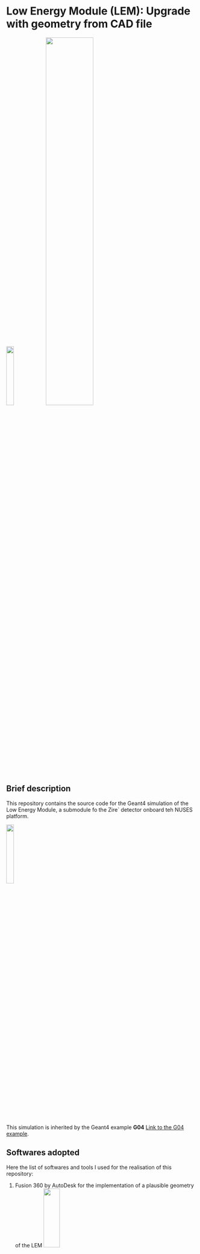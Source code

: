 # Low Energy Module (LEM): Upgrade with geometry from CAD file


<img src="./LEM_Logo.jpg"  width="20%" height="20%"> <img src="https://web.infn.it/Geant4-INFN/images/Banner-modificato-2.png"  width="50%" height="50%">


## Brief description
This repository contains the source code for the Geant4 simulation of the Low Energy Module, a submodule fo the Zire` detector onboard teh NUSES platform.


<img src="./LEM_Logo.jpg" width = 20%>


This simulation is inherited by the Geant4 example **G04** [Link to the G04 example](https://gitlab.cern.ch/geant4/geant4/-/tree/v11.1.1/examples/extended/persistency/gdml/G04).


## Softwares adopted
Here the list of softwares and tools I used for the realisation of this repository:
1. Fusion 360 by AutoDesk for the implementation of a plausible geometry of the LEM <img src="https://www.dsi-mfg.com/hubfs/Logos/Autodesk/Fusion-360-2023-lockup-Blk-OL-ADSK-No-Year-Stacked.png"  width="30%" height="20%">
2. The geometry was then exported into a .step file. To open the .step file and for the generation of the GDML file I used FreeCAD 

<img src=" https://upload.wikimedia.org/wikipedia/commons/thumb/f/f7/FreeCAD-logo.svg/1200px-FreeCAD-logo.svg.png "  width="10%" height="10%">

3. The FreeCAD workbench was then used for the assignment of the materials to all of the volumes within the geometry. It can be installed via the **Addon Manager**. See the linked repository on Github https://github.com/KeithSloan/GDML 






## Link and resources

- Geant4 website https://geant4.web.cern.ch/
- Geant4 example G04 repository GitLab https://gitlab.cern.ch/geant4/geant4/-/tree/v11.1.1/examples/extended/persistency/gdml/G04
- GDML Documentation https://gdml.web.cern.ch/GDML/
- FreeCAD website https://www.freecad.org/
- FreeCAD GDML workbench https://github.com/KeithSloan/GDML
- Fusion 360 software https://www.autodesk.it/




## FreeCAD GDML Workbench commands
Here some useful commands for the utilization of the FreeCAD  Python console with the GDML workbench 
- ` FreeCAD.getDocument('Unnamed').getObject('GDMLBox_WorldBox').material = u"G4_Galactic"` : Assegnazione del materiale G4_Galactic al volume worldVol
- `Gui.activateWorkbench("GDML_Workbench")` : Command for the activation of the Workbench GDML

1. `Gui.runCommand('BoxCommand',0)` : Command for the creation of a G4Box for the world volume 
2. `Gui.Selection.addSelection('Unnamed','LV_Box')` : Select the part containing the world volume
3. `Gui.Selection.addSelection('Unnamed','LV_Box','GDMLBox_Box.')` Select the GDML Box object under the respective part
4. `FreeCAD.getDocument('Unnamed').getObject('GDMLBox_Box').material = u"G4_Galactic"` : Change the material of the G4Box
5. `FreeCAD.getDocument('Unnamed').getObject('LV_Box').Label = "worldVol"` : rename the object label
6. `Gui.activeView().setActiveObject('part', App.activeDocument().Part)` Generate a part inside the document
7. Change the link between the parts. Move the created part under the world volume part
```
App.getDocument('Unnamed').getObject('Part').adjustRelativeLinks(App.getDocument('Unnamed').getObject('LV_Box'))

App.getDocument("Unnamed").getObject("LV_Box").addObject(App.getDocument("Unnamed").getObject("Part"))
```
8. `FreeCAD.getDocument('Unnamed').getObject('Part').Label = "LEM_Assembly"` Rename the part under the world volume to "LEM_Assembly". Here we have to put the solids from the step file








## Run the simulation
### With visualization

For running the simulation with the visualization use the bash script **simulationVis.sh**.
The commands in this script are listed below. The executable file is named **gdml_det**. 
It is **MANDATORY** to give an argument to the executable which is the path to the **GDML** file containing the description of the detector.

```
cd ./build
cmake ..
make
./gdml_det LowEnergyVolume_WorldVolume.gdml
cd ..
```




## Detector concept

The detector is designed in the following way. From the external to the internal part there are:
- An aluminium mask formin a collimator. The Aluminium layer is 0.8 cm thick
- An active Veto made of plastic scintillator EJ-200 1 cm thick
- A first Silicon layer $100 \ \mu m$ thick. This is the $\Delta E$ layer in which only a small fraction of the energy is deposited. This amount of energy is sometimes called Linear Energy Transfer (LET). This because  
$$
\Delta E \approx \biggl| - \frac{1}{\rho} \frac{dE}{dx} \biggr| \rho_{Si} \times \Delta x
$$
- Then, a second layer made of Silicon with larger thickness is the layer in which the particle has to stop. The simulation has the setting to change this thickness and also to select another option of the material which is the CZT, a denser material.
- An active veto, made of plastic scintillator Ej-200 is then positioned on the back. If a particle is too energetic, it reaches the veto which wiull trigger ignoring that event.
- Additional plastic scintillator layers are added to extend te observed energy window to higher energies

The detector is based on the $\Delta E - E$ technique. This simulation is aimed at characterising the energy deposition inside the materials using the correct geometry of the instrument. 

## Directory structure

At the moment, the directory structure is the following

```
.
├── build
│   ├── auxiliary.gdml
│   ├── CMakeCache.txt
│   ├── CMakeFiles
│   │   ├── 3.22.1
│   │   │   ├── CMakeCCompiler.cmake
│   │   │   ├── CMakeCXXCompiler.cmake
│   │   │   ├── CMakeDetermineCompilerABI_C.bin
│   │   │   ├── CMakeDetermineCompilerABI_CXX.bin
│   │   │   ├── CMakeSystem.cmake
│   │   │   ├── CompilerIdC
│   │   │   │   ├── a.out
│   │   │   │   ├── CMakeCCompilerId.c
│   │   │   │   └── tmp
│   │   │   └── CompilerIdCXX
│   │   │       ├── a.out
│   │   │       ├── CMakeCXXCompilerId.cpp
│   │   │       └── tmp
│   │   ├── cmake.check_cache
│   │   ├── CMakeDirectoryInformation.cmake
│   │   ├── CMakeOutput.log
│   │   ├── CMakeRuleHashes.txt
│   │   ├── CMakeTmp
│   │   ├── G04.dir
│   │   │   ├── build.make
│   │   │   ├── cmake_clean.cmake
│   │   │   ├── compiler_depend.make
│   │   │   ├── compiler_depend.ts
│   │   │   ├── DependInfo.cmake
│   │   │   └── progress.make
│   │   ├── gdml_det.dir
│   │   │   ├── build.make
│   │   │   ├── cmake_clean.cmake
│   │   │   ├── compiler_depend.internal
│   │   │   ├── compiler_depend.make
│   │   │   ├── compiler_depend.ts
│   │   │   ├── DependInfo.cmake
│   │   │   ├── depend.make
│   │   │   ├── flags.make
│   │   │   ├── gdml_det.cc.o
│   │   │   ├── gdml_det.cc.o.d
│   │   │   ├── link.txt
│   │   │   ├── progress.make
│   │   │   └── src
│   │   │       ├── G04ActionInitialization.cc.o
│   │   │       ├── G04ActionInitialization.cc.o.d
│   │   │       ├── G04DetectorConstruction.cc.o
│   │   │       ├── G04DetectorConstruction.cc.o.d
│   │   │       ├── G04EventAction.cc.o
│   │   │       ├── G04EventAction.cc.o.d
│   │   │       ├── G04HitClass.cc.o
│   │   │       ├── G04HitClass.cc.o.d
│   │   │       ├── G04PrimaryGeneratorAction.cc.o
│   │   │       ├── G04PrimaryGeneratorAction.cc.o.d
│   │   │       ├── G04RunAction.cc.o
│   │   │       ├── G04RunAction.cc.o.d
│   │   │       ├── G04SensitiveDetector.cc.o
│   │   │       ├── G04SensitiveDetector.cc.o.d
│   │   │       ├── G04TrackingAction.cc.o
│   │   │       └── G04TrackingAction.cc.o.d
│   │   ├── Makefile2
│   │   ├── Makefile.cmake
│   │   ├── progress.marks
│   │   └── TargetDirectories.txt
│   ├── cmake_install.cmake
│   ├── defaultSetting.mac
│   ├── g04.mac
│   ├── G4History.macro
│   ├── gdml_det
│   ├── init_vis.mac
│   ├── LowEnergyVolume_WorldVolume.gdml
│   ├── Makefile
│   └── vis.mac
├── CMakeLists.txt
├── docs
│   ├── G4Logo.png
│   └── LEM_logo.PNG
├── gdml_det.cc
├── GdmlFiles
│   ├── auxiliary.gdml
│   └── LowEnergyVolume_WorldVolume.gdml
├── GNUmakefile
├── History
├── include
│   ├── G04ActionInitialization.hh
│   ├── G04DetectorConstruction.hh
│   ├── G04EventAction.hh
│   ├── G04HitClass.hh
│   ├── G04PrimaryGeneratorAction.hh
│   ├── G04RunAction.hh
│   ├── G04SensitiveDetector.hh
│   └── G04TrackingAction.hh
├── macro
│   ├── defaultSetting.mac
│   ├── g04.mac
│   ├── init_vis.mac
│   └── vis.mac
├── OutputText
│   ├── GDML_AuxiliaryInfo.txt
│   ├── GDML_MaterialInfo.txt
│   └── GDML_SolidNames.txt
├── README
├── simulationVis.sh
└── src
    ├── G04ActionInitialization.cc
    ├── G04DetectorConstruction.cc
    ├── G04EventAction.cc
    ├── G04HitClass.cc
    ├── G04PrimaryGeneratorAction.cc
    ├── G04RunAction.cc
    ├── G04SensitiveDetector.cc
    └── G04TrackingAction.cc

17 directories, 95 files
```


## Doxygen documentation
Doxygen documentation is available in the `Docs` folder. To generate it, run the following command in the main directory

```
doxygen Doxyfile
```
To generate the pdf you need to add to the preamble of the `refman.tex` file the following line
```
\usepackage{pmboxdraw}
```
This is needed to correctly display the tree structure of the classes. Then run the following commands
```
make 
```
